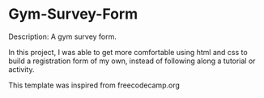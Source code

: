 # Gym-Survey-Form

Description: A gym survey form.

In this project, I was able to get more comfortable using html and css to build a registration form of my own, instead of following along a tutorial or activity. 


This template was inspired from freecodecamp.org
